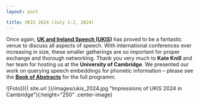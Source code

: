 ```yaml
---
layout: post

title: UKIS 2024 (July 1-2, 2024)
---
```


Once again, <a href="https://ukis2024.eng.cam.ac.uk/" target="_blank" rel="noopener"><strong>UK and Ireland Speech (UKIS)</strong></a> 
has proved to be a fantastic venue to discuss all aspects of speech.
With international conferences ever increasing in size, these smaller gatherings are so important for proper exchange and thorough networking. 
Thank you very much to <strong>Kate Knill</strong> and her team for hosting us at the <strong>University of Cambridge</strong>. 
We presented our work on querying speech embeddings for phonetic information – please see the <a href="http://ukis2024.eng.cam.ac.uk/wp-content/uploads/2024/07/ukis2024-AbstractBook.pdf" target="_blank" rel="noopener"><strong>Book of Abstracts</strong></a> for the full programm.

![Foto]({{ site.url }}/images/ukis_2024.jpg "Impressions of UKIS 2024 in Cambridge"){:height="250" .center-image}
